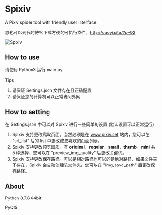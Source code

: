 # Spixiv

A Pixiv spider tool with friendly user interface.

您也可以到我的博客下载方便的可执行文件。http://caoyi.site/?p=92

![Spixiv](http://caoyi.site/wp-content/uploads/2020/04/Spixiv.png)

## How to use

请使用 Python3 运行 main.py

Tips：

1. 请保证 Settings.json 文件存在且正确配置
2. 请保证您的计算机可以正常访问外网

## How to setting

在 Settings.json 中可以对 Spixiv 进行一些简单的设置 (默认设置可以正常运行)

1. Spixiv 支持更改爬取页面。当然必须是在 www.pixiv.net 站内，您可以在 "url_list" 后的 list 中更改成您喜欢的页面列表。
2. Spixiv 支持更改预览画质。有 **original**，**regular**，**small**，**thumb**，**mini** 共 5 种选择，您可以在 "preview_img_quality" 后更改关键词。
3. Spixiv 支持更改保存路径。可以是相对路径也可以的是绝对路径，如果文件夹不存在，Spixiv 会自动创建该文件夹，您可以在 "img_save_path" 后更改保存路径。

## About

Python 3.7.6 64bit

PyQt5

